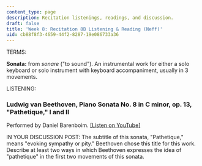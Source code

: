 ```yaml
---
content_type: page
description: Recitation listenings, readings, and discussion.
draft: false
title: 'Week 8: Recitation 8B Listening & Reading (Neff)'
uid: cb88f8f3-4659-44f2-8287-19e086733a36
---
```

TERMS:

**Sonata:** from *sonare* ("to sound"). An instrumental work for either a solo keyboard or solo instrument with keyboard accompaniment, usually in 3 movements.

LISTENING:

### Ludwig van Beethoven, Piano Sonata No. 8 in C minor, op. 13, "Pathetique," I and II

Performed by Daniel Barenboim. [\[Listen on YouTube\]](https://youtu.be/SrcOcKYQX3c)

IN YOUR DISCUSSION POST: The subtitle of this sonata, "Pathetique," means "evoking sympathy or pity." Beethoven chose this title for this work. Describe at least two ways in which Beethoven expresses the idea of "pathetique" in the first two movements of this sonata.